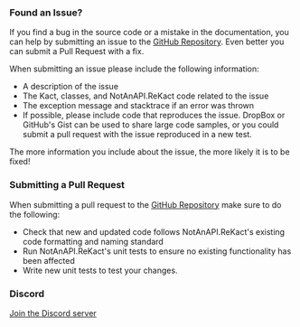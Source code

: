 ###  Found an Issue?

If you find a bug in the source code or a mistake in the documentation, you can help by submitting an issue to the [GitHub Repository](https://github.com/notanapi/ReKact "GitHub Repository"). Even better you can submit a Pull Request with a fix.

When submitting an issue please include the following information:
- A description of the issue
- The Kact, classes, and NotAnAPI.ReKact code related to the issue
- The exception message and stacktrace if an error was thrown
- If possible, please include code that reproduces the issue. DropBox or GitHub's Gist can be used to share large code samples, or you could submit a pull request with the issue reproduced in a new test.


The more information you include about the issue, the more likely it is to be fixed!

###  Submitting a Pull Request

When submitting a pull request to the [GitHub Repository](https://github.com/notanapi/ReKact "GitHub Repository") make sure to do the following:

- Check that new and updated code follows NotAnAPI.ReKact's existing code formatting and naming standard
- Run NotAnAPI.ReKact's unit tests to ensure no existing functionality has been affected
- Write new unit tests to test your changes.

### Discord
[Join the Discord server](https://discord.com/invite/MkzEUqEAbD "Join the Discord server")
